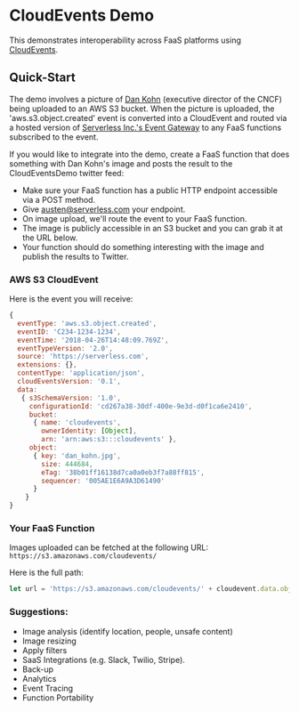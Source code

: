 # CloudEvents Demo

This demonstrates interoperability across FaaS platforms using [CloudEvents](https://www.github.com/cloudevents/spec).

## Quick-Start

The demo involves a picture of [Dan Kohn](./dan_kohn.jpg) (executive director of the CNCF) being uploaded to an AWS S3 bucket.  When the picture is uploaded, the 'aws.s3.object.created' event is converted into a CloudEvent and routed via a hosted version of [Serverless Inc.'s Event Gateway](https://github.com/serverless/event-gateway) to any FaaS functions subscribed to the event.

If you would like to integrate into the demo, create a FaaS function that does something with Dan Kohn's image and posts the result to the CloudEventsDemo twitter feed:

* Make sure your FaaS function has a public HTTP endpoint accessible via a POST method.
* Give austen@serverless.com your endpoint.
* On image upload, we'll route the event to your FaaS function.
* The image is publicly accessible in an S3 bucket and you can grab it at the URL below.
* Your function should do something interesting with the image and publish the results to Twitter.

### AWS S3 CloudEvent

Here is the event you will receive:

```javascript
{
  eventType: 'aws.s3.object.created',
  eventID: 'C234-1234-1234',
  eventTime: '2018-04-26T14:48:09.769Z',
  eventTypeVersion: '2.0',
  source: 'https://serverless.com',
  extensions: {},
  contentType: 'application/json',
  cloudEventsVersion: '0.1',
  data:
   { s3SchemaVersion: '1.0',
     configurationId: 'cd267a38-30df-400e-9e3d-d0f1ca6e2410',
     bucket:
      { name: 'cloudevents',
        ownerIdentity: [Object],
        arn: 'arn:aws:s3:::cloudevents' },
     object:
      { key: 'dan_kohn.jpg',
        size: 444684,
        eTag: '38b01ff16138d7ca0a0eb3f7a88ff815',
        sequencer: '005AE1E6A9A3D61490'
      }
    }
}
```

### Your FaaS Function

Images uploaded can be fetched at the following URL: `https://s3.amazonaws.com/cloudevents/`

Here is the full path:

```javascript
let url = 'https://s3.amazonaws.com/cloudevents/' + cloudevent.data.object.key
```

### Suggestions:

* Image analysis (identify location, people, unsafe content)
* Image resizing
* Apply filters
* SaaS Integrations (e.g. Slack, Twilio, Stripe).
* Back-up
* Analytics
* Event Tracing
* Function Portability
